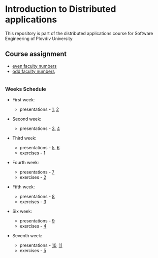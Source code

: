 # Introduction to Distributed applications
This repository is part of the distributed applications course for Software Engineering of Plovdiv University



## Course assignment
* [even faculty numbers](https://github.com/pkyurkchiev/distributed-applications-for-se/tree/master/tasks/task_even.md)
* [odd faculty numbers](https://github.com/pkyurkchiev/distributed-applications-for-se/tree/master/tasks/task_odd.md)



#
### Weeks Schedule

* First week: 
  * presentations - [1](https://github.com/pkyurkchiev/distributed-applications-for-se/tree/master/presentations/Lecture-01.pdf), [2](https://github.com/pkyurkchiev/distributed-applications-for-se/tree/master/presentations/Lecture-02.pdf)
  
* Second week:
  * presentations - [3](https://github.com/pkyurkchiev/distributed-applications-for-se/tree/master/presentations/Lecture-03.pdf), [4](https://github.com/pkyurkchiev/distributed-applications-for-se/tree/master/presentations/Lecture-04.pdf)
 
* Third week:
  * presentations - [5](https://github.com/pkyurkchiev/distributed-applications-for-se/tree/master/presentations/Lecture-05.pdf), [6](https://github.com/pkyurkchiev/distributed-applications-for-se/tree/master/presentations/Lecture-06.pdf)
  * exercises - [1](https://github.com/pkyurkchiev/distributed-applications-for-se/tree/master/exercises/week_01)

* Fourth week:
  * presentations - [7](https://github.com/pkyurkchiev/distributed-applications-for-se/tree/master/presentations/Lecture-07.pdf)
  * exercises - [2](https://github.com/pkyurkchiev/distributed-applications-for-se/tree/master/exercises/week_02)

* Fifth week:
  * presentations - [8](https://github.com/pkyurkchiev/distributed-applications-for-se/tree/master/presentations/Lecture-08.pdf)
  * exercises - [3](https://github.com/pkyurkchiev/distributed-applications-for-se/tree/master/exercises/week_03)

* Six week:
  * presentations - [9](https://github.com/pkyurkchiev/distributed-applications-for-se/tree/master/presentations/Lecture-09.pdf)
  * exercises - [4](https://github.com/pkyurkchiev/distributed-applications-for-se/tree/master/exercises/week_04)

* Seventh week:
  * presentations - [10](https://github.com/pkyurkchiev/distributed-applications-for-se/tree/master/presentations/Lecture-10.pdf), [11](https://github.com/pkyurkchiev/distributed-applications-for-se/tree/master/presentations/Lecture-11.pdf)
  * exercises - [5](https://github.com/pkyurkchiev/distributed-applications-for-se/tree/master/exercises/week_05)
